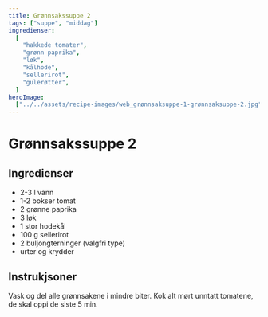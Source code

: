 ```yaml
---
title: Grønnsakssuppe 2
tags: ["suppe", "middag"]
ingredienser:
  [
    "hakkede tomater",
    "grønn paprika",
    "løk",
    "kålhode",
    "sellerirot",
    "gulerøtter",
  ]
heroImage:
  ["../../assets/recipe-images/web_grønnsaksuppe-1-grønnsaksuppe-2.jpg"]
---
```


# Grønnsakssuppe 2

## Ingredienser

- 2-3 l vann
- 1-2 bokser tomat
- 2 grønne paprika
- 3 løk
- 1 stor hodekål
- 100 g sellerirot
- 2 buljongterninger (valgfri type)
- urter og krydder

## Instrukjsoner

Vask og del alle grønnsakene i mindre biter. Kok alt mørt unntatt tomatene, de skal oppi de siste 5 min.
